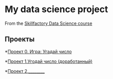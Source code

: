 # My data science project
From the [Skillfactory Data Science course](https://skillfactory.ru/data-scientisr)

## Проекты

*[Проект 0. Игра: Угадай число](https://github.com/Nikolayf11/nikolas/tree/main/project_0)

*[Проект 1.Угодай число (доработанный)](https://github.com/Nikolayf11/nikolas/tree/main/project_1)

*[Проект 2.________](_____)
